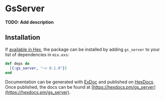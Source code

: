 # GsServer

**TODO: Add description**

## Installation

If [available in Hex](https://hex.pm/docs/publish), the package can be installed
by adding `gs_server` to your list of dependencies in `mix.exs`:

```elixir
def deps do
  [{:gs_server, "~> 0.1.0"}]
end
```

Documentation can be generated with [ExDoc](https://github.com/elixir-lang/ex_doc)
and published on [HexDocs](https://hexdocs.pm). Once published, the docs can
be found at [https://hexdocs.pm/gs_server](https://hexdocs.pm/gs_server).

